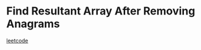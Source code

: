 Find Resultant Array After Removing Anagrams
============================================
[leetcode](https://leetcode.com/problems/find-resultant-array-after-removing-anagrams)
